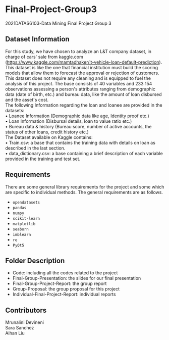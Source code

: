 # Final-Project-Group3
2021DATAS6103-Data Mining Final Project Group 3

## Dataset Information
For this study, we have chosen to analyze an L&T company dataset, in charge of cars' sale from kaggle.com (https://www.kaggle.com/mamtadhaker/lt-vehicle-loan-default-prediction). This dataset is like the one that financial institution must build the scoring models that allow them to forecast the approval or rejection of customers. This dataset does not require any cleaning and is equipped to fuel the analysis of this project. The base consists of 40 variables and 233 154 observations assessing a person's attributes ranging from demographic data (date of birth, etc.) and bureau data, like the amount of loan disbursed and the asset's cost.  
The following Information regarding the loan and loanee are provided in the datasets:  
•	Loanee Information (Demographic data like age, Identity proof etc.)  
•	Loan Information (Disbursal details, loan to value ratio etc.)  
•	Bureau data & history (Bureau score, number of active accounts, the status of other loans, credit history etc.)  
The Dataset available on Kaggle contains:   
•	Train.csv: a base that contains the training data with details on loan as described in the last section.   
•	data_dictionary.csv: a base containing a brief description of each variable provided in the training and test set.   

## Requirements
There are some general library requirements for the project and some which are specific to individual methods. The general requirements are as follows.
* `opendatasets`
* `pandas`
* `numpy`
* `scikit-learn`
* `matplotlib`
* `seaborn`
* `imblearn`
* `re`
* `PyQt5`

## Folder Description
* Code: including all the codes related to the project
* Final-Group-Presentation: the slides for our final presentation
* Final-Group-Project-Report: the group report
* Group-Proposal: the group proposal for this project
* Individual-Final-Project-Report: individual reports

## Contributors
Mrunalini Devineni  
Sara Sanchez  
Aihan Liu  

